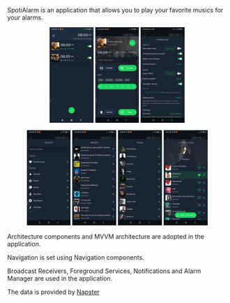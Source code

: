 SpotiAlarm is an application that allows you to play your favorite musics for your alarms.

<p align="center">
    <img src="screenshots/main_page.png" width="20%"/>
    <img src="screenshots/edit_page.png" width="20%"/>
    <img src="screenshots/preferences_page.png" width="20%"/>
</p>

<p align="center">
    <img src="screenshots/options_page.png" width="20%"/>
    <img src="screenshots/albums_page.png" width="20%"/>
    <img src="screenshots/artists_page.png" width="20%"/>
    <img src="screenshots/tracks_page.png" width="20%"/>
</p>

Architecture components and MVVM architecture are adopted in the application.

Navigation is set using Navigation components.

Broadcast Receivers, Foreground Services, Notifications and Alarm Manager are used in the application.

The data is provided by [Napster](https://developer.napster.com/)